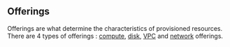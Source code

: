 ## Offerings

Offerings are what determine the characteristics of provisioned resources. There are 4 types of offerings : [compute](#cloudstack-compute-offerings), [disk](#cloudstack-disk-offerings), [VPC](#cloudstack-vpc-offerings) and [network](#cloudstack-network-offerings) offerings.

